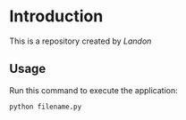 # Introduction


This is a repository created by *Landon*


## Usage


Run this command to execute the application:


`python filename.py`
